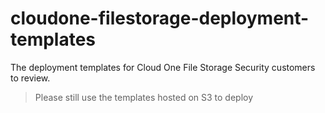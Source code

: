 # cloudone-filestorage-deployment-templates

The deployment templates for Cloud One File Storage Security customers to review.

> Please still use the templates hosted on S3 to deploy
